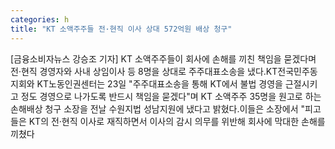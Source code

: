 ```yaml
---
categories: h
title: "KT 소액주주들 전·현직 이사 상대 572억원 배상 청구"
---
```

[금융소비자뉴스 강승조 기자] KT 소액주주들이 회사에 손해를 끼친 책임을 묻겠다며 전&middot;현직 경영자와 사내 상임이사 등 8명을 상대로 주주대표소송을 냈다.KT전국민주동지회와 KT노동인권센터는 23일 "주주대표소송을 통해 KT에서 불법 경영을 근절시키고 정도 경영으로 나가도록 반드시 책임을 묻겠다"며 KT 소액주주 35명을 원고로 하는 손해배상 청구 소장을 전날 수원지법 성남지원에 냈다고 밝혔다.이들은 소장에서 "피고들은 KT의 전&middot;현직 이사로 재직하면서 이사의 감시 의무를 위반해 회사에 막대한 손해를 끼쳤다
